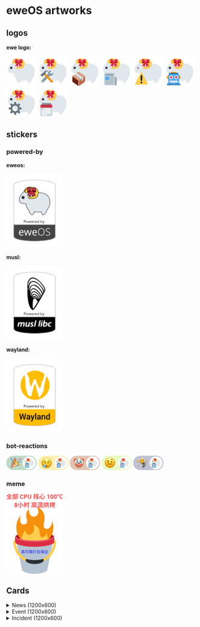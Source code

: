 # eweOS artworks

## logos

**ewe logo:**

<img src="https://github.com/eweOS/artwork/raw/master/logo/svg/logo.svg" width="80"/> <img src="https://github.com/eweOS/artwork/raw/master/logo/svg/build-logo.svg" width="80"/> <img src="https://github.com/eweOS/artwork/raw/master/logo/svg/package-logo.svg" width="80"/> <img src="https://github.com/eweOS/artwork/raw/master/logo/svg/news-logo.svg" width="80"/> <img src="https://github.com/eweOS/artwork/raw/master/logo/svg/alert-logo.svg" width="80"/> <img src="https://github.com/eweOS/artwork/raw/master/logo/svg/bot-logo.svg" width="80"/> <img src="https://github.com/eweOS/artwork/raw/master/logo/svg/gear-logo.svg" width="80"/> <img src="https://github.com/eweOS/artwork/raw/master/logo/svg/calendar-logo.svg" width="80"/>


## stickers

### powered-by

**eweos:**

<img src="https://github.com/eweOS/artwork/raw/master/stickers/powered-by/eweos/svg/poweredby_clip.svg" width="150"/>

**musl:**

<img src="https://github.com/eweOS/artwork/raw/master/stickers/powered-by/musl/svg/poweredby_musl_clip.svg" width="150"/>

**wayland:**

<img src="https://github.com/eweOS/artwork/raw/master/stickers/powered-by/wayland/svg/poweredby_wayland_clip.svg" width="150"/>

### bot-reactions

<img src="https://github.com/eweOS/artwork/raw/master/stickers/bot-reactions/svg/success.svg" width="80"/> <img src="https://github.com/eweOS/artwork/raw/master/stickers/bot-reactions/svg/failed.svg" width="80"/> <img src="https://github.com/eweOS/artwork/raw/master/stickers/bot-reactions/svg/denied.svg" width="80"/> <img src="https://github.com/eweOS/artwork/raw/master/stickers/bot-reactions/svg/invalid.svg" width="80"/> <img src="https://github.com/eweOS/artwork/raw/master/stickers/bot-reactions/svg/notfound.svg" width="80"/>

### meme

<img src="https://github.com/eweOS/artwork/raw/master/stickers/meme/fire.svg" width="150"/>

## Cards

<details>
  <summary>News (1200x600)</summary>

<img src="https://github.com/eweOS/artwork/raw/master/cards/news-1200x600.svg" width="1200"/>

</details>

<details>
  <summary>Event (1200x600)</summary>

<img src="https://github.com/eweOS/artwork/raw/master/cards/event-1200x600.svg" width="1200"/>

</details>

<details>
  <summary>Incident (1200x600)</summary>

<img src="https://github.com/eweOS/artwork/raw/master/cards/incident-1200x600.svg" width="1200"/>

</details>